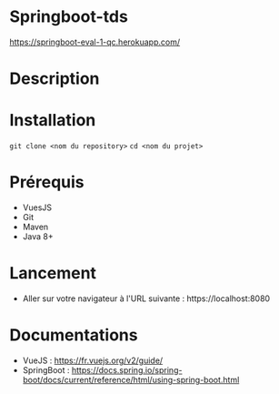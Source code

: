 # Springboot-tds

https://springboot-eval-1-qc.herokuapp.com/

# Description

# Installation 

```git clone <nom du repository>```
```cd <nom du projet>```

# Prérequis 

- VuesJS 
- Git 
- Maven 
- Java 8+

# Lancement 

- Aller sur votre navigateur à l'URL suivante : https://localhost:8080

# Documentations 

- VueJS : https://fr.vuejs.org/v2/guide/
- SpringBoot : https://docs.spring.io/spring-boot/docs/current/reference/html/using-spring-boot.html
